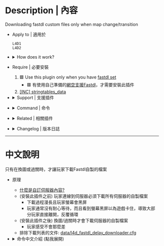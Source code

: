 # Description | 內容
Downloading fastdl custom files only when map change/transition

* Apply to | 適用於
	```
	L4D1
	L4D2
	```

* <details><summary>How does it work?</summary>

	* (Before) Downloading custom files when player connecting to server
	* (After) Only downloading custom files when map change/transition
	* Get all exclude list from cfg which doesn't affect by this plugin: [data/l4d_fastdl_delay_downloader.cfg](data/l4d_fastdl_delay_downloader.cfg)
</details>

* Require | 必要安裝
	1. 🟥 Use this plugin only when you have [fastdl set](https://developer.valvesoftware.com/wiki/FastDL)
		* 🟥 有使用自己準備的[網空支援Fastdl](https://developer.valvesoftware.com/wiki/Zh/FastDL)，才需要安裝此插件
	2. [[INC] stringtables_data](https://forums.alliedmods.net/showthread.php?t=319828)

* <details><summary>Support | 支援插件</summary>

	1. [l4d_force_client_custom_download](https://github.com/fbef0102/Game-Private_Plugin/tree/main/L4D_%E6%8F%92%E4%BB%B6/Player_%E7%8E%A9%E5%AE%B6/l4d_force_client_custom_download): Force player to download your server's custom content
		* 強制玩家打開設置下載伺服器自製的檔案
</details>

* <details><summary>Command | 命令</summary>

    * **Get all exclude list from data/l4d_fastdl_delay_downloader.cfg (Adm required: ADMFLAG_ROOT)**
        ```php
        sm_get_exclude_items
        ```

    * **Restore downloadables stringtable items (Adm required: ADMFLAG_ROOT)**
        ```php
        sm_restore_st
        ```
</details>

* <details><summary>Related | 相關插件</summary>

	1. [sm_downloader](https://github.com/fbef0102/Sourcemod-Plugins/tree/main/sm_downloader): SM File/Folder Downloader and Precacher
    	* SM 文件下載器 (玩家連線伺服器的時候能下載自製的檔案)
	2. [l4d_MusicMapStart](/l4d_MusicMapStart): Download and play custom musics
		* 下載自製音樂
	3. [map-decals](https://github.com/fbef0102/Sourcemod-Plugins/tree/main/map-decals): Download custom decals
		* 下載自製的噴漆貼圖
	4. [fortnite_dances_emotes_l4d](https://github.com/fbef0102/Game-Private_Plugin/tree/main/L4D_%E6%8F%92%E4%BB%B6/Fun_%E5%A8%9B%E6%A8%82/fortnite_dances_emotes_l4d): Download dance models
		* 下載跳舞模組
</details>

* <details><summary>Changelog | 版本日誌</summary>

	* v1.0h (2024-12-31)
		* Remake code
        * Custom File downloading only when map change/transition
        * Fix warnings when compiling on SourceMod 1.11.
        * Optimize code and improve performance
		* Apply to all modes

	* Original
		* [By BHaType, Dragokas](https://forums.alliedmods.net/showthread.php?t=318739)
</details>

- - - -
# 中文說明
只有在換圖或過關時，才讓玩家下載Fastdl自製的檔案

* 原理
	* [什麼是自訂伺服器內容?](https://github.com/fbef0102/Game-Private_Plugin/tree/main/Tutorial_%E6%95%99%E5%AD%B8%E5%8D%80/Chinese_%E7%B9%81%E9%AB%94%E4%B8%AD%E6%96%87/Game#%E4%B8%8B%E8%BC%89%E8%87%AA%E8%A8%82%E4%BC%BA%E6%9C%8D%E5%99%A8%E5%85%A7%E5%AE%B9)
	* (安裝此插件之前) 玩家連線到伺服器必須下載所有伺服器的自製檔案
		* 下載過程漫長且玩家螢幕會黑屏
		* 玩家通常沒有耐心等待，而且看到螢幕黑屏以為遊戲卡住，導致大部分玩家直接離開，反覆循環
	* (安裝此插件之後) 換圖/過關時才會下載伺服器的自製檔案
		* 玩家感受不會那麼差
	* 排除下載列表的文件: [data/l4d_fastdl_delay_downloader.cfg](data/l4d_fastdl_delay_downloader.cfg)

* <details><summary>命令中文介紹 (點我展開)</summary>

    * **從文件 data/l4d_fastdl_delay_downloader.cfg 內取得不受影響的檔案列表 (權限: ADMFLAG_ROOT)**
        ```php
        sm_get_exclude_items
        ```

    * **回復所有下載列表，玩家連線時要下載自製檔案 (權限: ADMFLAG_ROOT)**
        ```php
        sm_restore_st
        ```
</details>